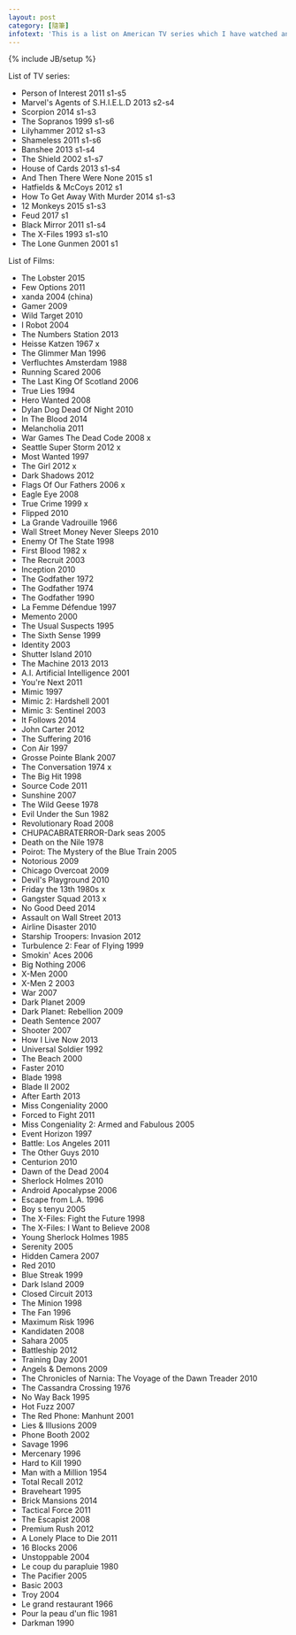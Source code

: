 ```yaml
---
layout: post
category: [隨筆]
infotext: 'This is a list on American TV series which I have watched and will have watched in these years and in the future.'
---
```

{% include JB/setup %}

List of TV series:

- Person of Interest 2011 s1-s5
- Marvel's Agents of S.H.I.E.L.D 2013 s2-s4
- Scorpion 2014 s1-s3
- The Sopranos 1999 s1-s6
- Lilyhammer 2012 s1-s3
- Shameless 2011 s1-s6
- Banshee 2013 s1-s4
- The Shield 2002 s1-s7
- House of Cards 2013 s1-s4
- And Then There Were None 2015 s1
- Hatfields & McCoys 2012 s1
- How To Get Away With Murder 2014 s1-s3
- 12 Monkeys 2015 s1-s3
- Feud 2017 s1
- Black Mirror 2011 s1-s4
- The X-Files 1993 s1-s10
- The Lone Gunmen 2001 s1

List of Films:

- The Lobster 2015
- Few Options 2011
- xanda 2004 (china)
- Gamer 2009
- Wild Target 2010
- I Robot 2004
- The Numbers Station 2013
- Heisse Katzen 1967 x
- The Glimmer Man 1996
- Verfluchtes Amsterdam 1988
- Running Scared 2006
- The Last King Of Scotland 2006
- True Lies 1994
- Hero Wanted 2008
- Dylan Dog Dead Of Night 2010
- In The Blood 2014
- Melancholia 2011
- War Games The Dead Code 2008 x
- Seattle Super Storm 2012 x
- Most Wanted 1997
- The Girl 2012 x
- Dark Shadows 2012
- Flags Of Our Fathers 2006 x
- Eagle Eye 2008
- True Crime 1999 x
- Flipped 2010
- La Grande Vadrouille 1966
- Wall Street Money Never Sleeps 2010
- Enemy Of The State 1998
- First Blood 1982 x
- The Recruit 2003
- Inception 2010
- The Godfather 1972
- The Godfather 1974
- The Godfather 1990
- La Femme Défendue 1997
- Memento 2000
- The Usual Suspects 1995
- The Sixth Sense 1999
- Identity 2003
- Shutter Island 2010
- The Machine 2013 2013
- A.I. Artificial Intelligence 2001
- You're Next 2011
- Mimic 1997
- Mimic 2: Hardshell 2001
- Mimic 3: Sentinel 2003
- It Follows 2014
- John Carter 2012
- The Suffering 2016
- Con Air 1997
- Grosse Pointe Blank 2007
- The Conversation 1974 x
- The Big Hit 1998
- Source Code 2011
- Sunshine 2007
- The Wild Geese 1978
- Evil Under the Sun 1982
- Revolutionary Road 2008
- CHUPACABRATERROR-Dark seas 2005
- Death on the Nile 1978
- Poirot: The Mystery of the Blue Train 2005
- Notorious 2009
- Chicago Overcoat 2009
- Devil's Playground 2010
- Friday the 13th 1980s x
- Gangster Squad 2013 x
- No Good Deed 2014
- Assault on Wall Street 2013
- Airline Disaster 2010
- Starship Troopers: Invasion 2012
- Turbulence 2: Fear of Flying 1999
- Smokin' Aces 2006
- Big Nothing 2006
- X-Men 2000
- X-Men 2 2003
- War 2007
- Dark Planet 2009
- Dark Planet: Rebellion 2009
- Death Sentence 2007
- Shooter 2007
- How I Live Now 2013
- Universal Soldier 1992
- The Beach 2000
- Faster 2010
- Blade 1998
- Blade II 2002
- After Earth 2013
- Miss Congeniality 2000
- Forced to Fight 2011
- Miss Congeniality 2: Armed and Fabulous 2005
- Event Horizon 1997
- Battle: Los Angeles 2011
- The Other Guys 2010
- Centurion 2010
- Dawn of the Dead 2004
- Sherlock Holmes 2010
- Android Apocalypse 2006
- Escape from L.A. 1996
- Boy s tenyu 2005
- The X-Files: Fight the Future 1998
- The X-Files: I Want to Believe 2008
- Young Sherlock Holmes 1985
- Serenity 2005
- Hidden Camera 2007
- Red 2010
- Blue Streak 1999
- Dark Island 2009
- Closed Circuit 2013
- The Minion 1998
- The Fan 1996
- Maximum Risk 1996
- Kandidaten 2008
- Sahara 2005
- Battleship 2012
- Training Day 2001
- Angels & Demons 2009
- The Chronicles of Narnia: The Voyage of the Dawn Treader 2010
- The Cassandra Crossing 1976
- No Way Back 1995
- Hot Fuzz 2007
- The Red Phone: Manhunt 2001
- Lies & Illusions 2009
- Phone Booth 2002
- Savage 1996
- Mercenary 1996
- Hard to Kill 1990
- Man with a Million 1954
- Total Recall 2012
- Braveheart 1995
- Brick Mansions 2014
- Tactical Force 2011
- The Escapist 2008
- Premium Rush 2012
- A Lonely Place to Die 2011
- 16 Blocks 2006
- Unstoppable 2004
- Le coup du parapluie 1980
- The Pacifier 2005
- Basic 2003
- Troy 2004
- Le grand restaurant 1966
- Pour la peau d'un flic 1981
- Darkman 1990
